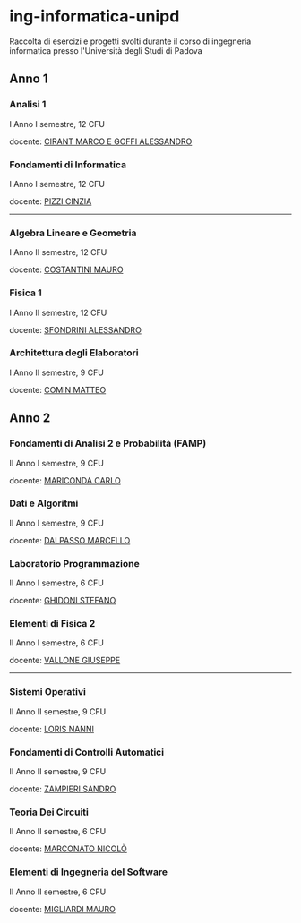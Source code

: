 # ing-informatica-unipd

Raccolta di esercizi e progetti svolti durante il corso di ingegneria informatica presso l'Università degli Studi di Padova

## Anno 1

### Analisi 1

I Anno I semestre, 12 CFU

docente: [CIRANT MARCO E GOFFI ALESSANDRO](https://www.math.unipd.it/dipartimento/persone/alessandro.goffi/)

### Fondamenti di Informatica

I Anno I semestre, 12 CFU

docente: [PIZZI CINZIA](https://didattica.unipd.it/off/docente/27EE4CFD8568343318097E9B75C69E8F)

---

### Algebra Lineare e Geometria

I Anno II semestre, 12 CFU

docente: [COSTANTINI MAURO](https://www.math.unipd.it/~costanti/)

### Fisica 1

I Anno II semestre, 12 CFU

docente: [SFONDRINI ALESSANDRO](https://www.sns.ias.edu/~alessandro/)

### Architettura degli Elaboratori

I Anno II semestre, 9 CFU

docente: [COMIN MATTEO](http://www.dei.unipd.it/~ciompin/)

## Anno 2

### Fondamenti di Analisi 2 e Probabilità (FAMP)

II Anno I semestre, 9 CFU

docente: [MARICONDA CARLO](https://www.math.unipd.it/~maricond/)

### Dati e Algoritmi

II Anno I semestre, 9 CFU

docente: [DALPASSO MARCELLO](https://didattica.unipd.it/off/docente/D7161CBB91A1E492AB3B80010D747831)

### Laboratorio Programmazione

II Anno I semestre, 6 CFU

docente: [GHIDONI STEFANO](https://didattica.unipd.it/off/docente/FAC6E296A91D95297BD373A956B23C55)

### Elementi di Fisica 2

II Anno I semestre, 6 CFU

docente: [VALLONE GIUSEPPE](http://www.dei.unipd.it/~vallone/index.html)

---

### Sistemi Operativi

II Anno II semestre, 9 CFU

docente: [LORIS NANNI](https://www.dei.unipd.it/persona/F77BA55F0AFDD50E2BB7D2388742999F)

### Fondamenti di Controlli Automatici

II Anno II semestre, 9 CFU

docente: [ZAMPIERI SANDRO](https://www.dei.unipd.it/persona/39B4D0B872DC530EA55A7BA82D6C7AE9)

### Teoria Dei Circuiti

II Anno II semestre, 6 CFU

docente: [MARCONATO NICOLÒ](https://www.linkedin.com/in/nicolò-marconato-142946127/?originalSubdomain=it)

### Elementi di Ingegneria del Software

II Anno II semestre, 6 CFU

docente: [MIGLIARDI MAURO](https://www.dei.unipd.it/persona/73DA434479FD4EEDCB49BB2801009477)
